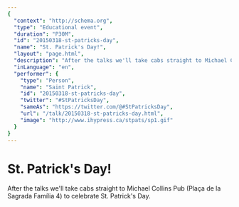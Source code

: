 ```yaml
---
{
  "context": "http://schema.org",
  "type": "Educational event",
  "duration": "P30M",
  "id": "20150318-st-patricks-day",
  "name": "St. Patrick's Day!",
  "layout": "page.html",
  "description": "After the talks we'll take cabs straight to Michael Collins Pub (Plaça de la Sagrada Família 4) to celebrate St. Patrick's Day.",
  "inLanguage": "en",
  "performer": {
    "type": "Person",
    "name": "Saint Patrick",
    "id": "20150318-st-patricks-day",
    "twitter": "#StPatricksDay",
    "sameAs": "https://twitter.com/@#StPatricksDay",
    "url": "/talk/20150318-st-patricks-day.html",
    "image": "http://www.ihypress.ca/stpats/sp1.gif"
  }
}
---
```

# St. Patrick's Day!

After the talks we'll take cabs straight to Michael Collins Pub (Plaça de la Sagrada Família 4) to celebrate St. Patrick's Day.